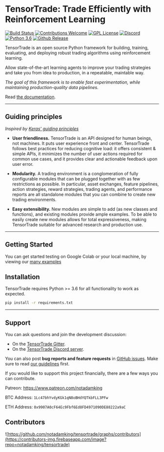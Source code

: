 ﻿# TensorTrade: Trade Efficiently with Reinforcement Learning

[![Build Status](https://travis-ci.org/notadamking/tensortrade.svg?branch=master)](https://travis-ci.org/notadamking/tensortrade)
[![Contributions Welcome](https://img.shields.io/badge/contributions-welcome-brightgreen.svg)](http://makeapullrequest.com)
[![GPL License](https://img.shields.io/github/license/notadamking/tensortrade.svg?color=brightgreen)](https://opensource.org/licenses/GPL-3.0/)
[![Discord](https://img.shields.io/discord/592446624882491402.svg?color=brightgreen)](https://discord.gg/ZZ7BGWh)
[![Python 3.6](https://img.shields.io/badge/python-3.6-blue.svg)](https://www.python.org/downloads/release/python-360/)
[![Github Release](https://img.shields.io/github/release/notadamking/tensortrade.svg)](https://github.com/notadamking/tensortrade)

TensorTrade is an open source Python framework for building, training, evaluating, and deploying robust trading algorithms using reinforcement learning. 

Allow state-of-the-art learning agents to improve your trading strategies and take you from idea to production, in a repeatable, maintable way.

*The goal of this framework is to enable fast experimentation, while maintaining production-quality data pipelines.*


Read [the documentation](https://tensortrade.readthedocs.io).


------------------


## Guiding principles
*Inspired by [Keras' guiding principles](https://github.com/keras-team/keras)*

- __User friendliness.__ TensorTrade is an API designed for human beings, not machines. It puts user experience front and center. TensorTrade follows best practices for reducing cognitive load: it offers consistent & simple APIs, it minimizes the number of user actions required for common use cases, and it provides clear and actionable feedback upon user error.

- __Modularity.__ A trading environment is a conglomeration of fully configurable modules that can be plugged together with as few restrictions as possible. In particular, asset exchanges, feature pipelines, action strategies, reward strategies, trading agents, and performance reports are all standalone modules that you can combine to create new trading environments.

- __Easy extensibility.__ New modules are simple to add (as new classes and functions), and existing modules provide ample examples. To be able to easily create new modules allows for total expressiveness, making TensorTrade suitable for advanced research and production use.


------------------

## Getting Started

You can get started testing on Google Colab or your local machine, by viewing our [many examples](https://github.com/notadamking/tensortrade/tree/master/examples)


## Installation

TensorTrade requires Python >= 3.6 for all functionality to work as expected.

```bash
pip install -r requirements.txt
``` 


------------------

## Support

You can ask questions and join the development discussion:

- On the [TensorTrade Gitter](https://gitter.im/tensortrade-framework/community).
- On the [TensorTrade Discord server](https://discord.gg/ZZ7BGWh).

You can also post **bug reports and feature requests** in [GitHub issues](https://github.com/notadamking/tensortrade/issues). Make sure to read [our guidelines](https://github.com/notadamking/tensortrade/blob/master/CONTRIBUTING.md) first.

If you would like to support this project financially, there are a few ways you can contribute.

Patreon: https://www.patreon.com/notadamking

BTC Address: `1Lc47bhYvdyKGk1qN8oBHdYQTkbFLL3PFw`

ETH Address: `0x9907A0cF64Ec9Fbf6Ed8FD4971090DE88222a9aC`


## Contributors

![https://github.com/notadamking/tensortrade/graphs/contributors](https://contributors-img.firebaseapp.com/image?repo=notadamking/tensortrade)



